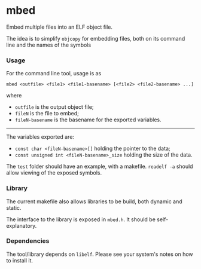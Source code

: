 # mbed

Embed multiple files into an ELF object file.

The idea is to simplify `objcopy` for embedding files, both on its command
line and the names of the symbols

### Usage

For the command line tool, usage is as

`mbed <outfile> <file1> <file1-basename> [<file2> <file2-basename> ...]`

where
- `outfile` is the output object file;
- `fileN` is the file to embed;
- `fileN-basename` is the basename for the exported variables.

---

The variables exported are:
- `const char <fileN-basename>[]` holding the pointer to the data;
- `const unsigned int <fileN-basename>_size` holding the size of the data.

The `test` folder should have an example, with a makefile. `readelf -a` should
allow viewing of the exposed symbols.

### Library

The current makefile also allows libraries to be build, both dynamic and
static.

The interface to the library is exposed in `mbed.h`. It should be
self-explanatory.

### Dependencies

The tool/library depends on `libelf`. Please see your system's notes on how to
install it.
